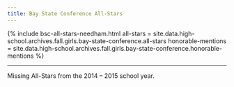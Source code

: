 ```yaml
---
title: Bay State Conference All-Stars
---
```


{% include bsc-all-stars-needham.html
  all-stars = site.data.high-school.archives.fall.girls.bay-state-conference.all-stars
  honorable-mentions = site.data.high-school.archives.fall.girls.bay-state-conference.honorable-mentions %}

---

Missing All-Stars from the 2014 &ndash; 2015 school year.
